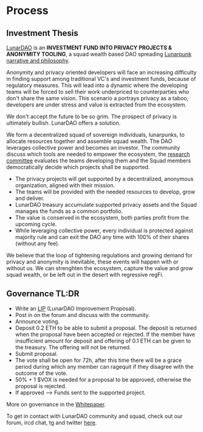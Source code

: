 # Process

## Investment Thesis

[LunarDAO](https://lunardao.net/) is an **INVESTMENT FUND INTO PRIVACY PROJECTS & ANONYMITY TOOLING**, a squad wealth based DAO spreading [Lunarpunk narrative and philosophy](https://wiki.lunardao.net/). 

Anonymity and privacy oriented developers will face an increasing difficulty in finding support among traditional VC's and investment funds, because of regulatory measures. This will lead into a dynamic where the developing teams will be forced to sell their work underpriced to counterparties who don't share the same vision. This scenario a portrays privacy as a taboo, developers are under stress and value is extracted from the ecosystem.

We don't accept the future to be so grim. The prospect of privacy is ultimately bullish. LunarDAO offers a solution.

We form a decentralized squad of sovereign individuals, lunarpunks, to allocate resources together and assemble squad wealth. The DAO leverages collective power and becomes an investor. The community discuss which tools are needed to empower the ecosystem, the [research committee](https://wiki.lunardao.net/anoma.html) evaluates the teams developing them and the Squad members democratically decide which projects shall be supported.

* The privacy projects will get supported by a decentralized, anonymous organization, aligned with their mission.  
* The teams will be provided with the needed resources to develop, grow and deliver.  
* LunarDAO treasury accumulate supported privacy assets and the Squad manages the funds as a common portfolio.  
* The value is conserved in the ecosystem, both parties profit from the upcoming cycle.  
* While leveraging collective power, every individual is protected against majority rule and can exit the DAO any time with 100% of their shares (without any fee).

We believe that the loop of tightening regulations and growing demand for privacy and anonymity is inevitable, these events will happen with or without us. We can strenghten the ecosystem, capture the value and grow squad wealth, or be left out in the desert with regressive regFi.

## Governance TL:DR

- Write an [LIP](https://wiki.lunardao.net/lip-0001.html) (LunarDAO Improvement Proposal).  
- Post in on the forum and discuss with the community.  
- Announce voting.  
- Deposit 0.2 ETH to be able to submit a proposal. The deposit is returned when the proposal have been accepted or rejected. If the member have insufficient amount for deposit and offering of 0.1 ETH can be given to the treasury. The offering will not be returned. 
- Submit proposal. 
- The vote shall be open for 72h, after this time there will be a grace period during which any member can ragequit if they disagree with the outcome of the vote.  
- 50% + 1 $VOX is needed for a proposal to be approved, otherwise the proposal is rejected.
- If approved --> Funds sent to the supported project.

More on governance in the [Whitepaper](https://github.com/lunardao/dao#governance).

To get in contact with LunarDAO community and squad, check out our forum, ircd chat, tg and twitter [here](https://lunardao.net/community.html).